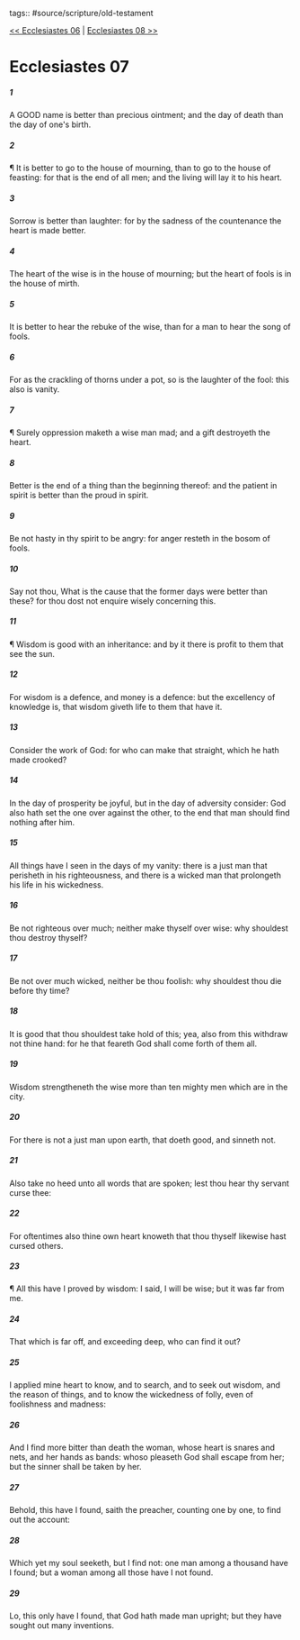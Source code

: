 tags:: #source/scripture/old-testament

[<< Ecclesiastes 06](old-testament/21_Ecclesiastes/Ecclesiastes_06.md) | [Ecclesiastes 08 >>](old-testament/21_Ecclesiastes/Ecclesiastes_08.md)

# Ecclesiastes 07

##### 1

A GOOD name is better than precious ointment; and the day of death than the day of one's birth.

##### 2

¶ It is better to go to the house of mourning, than to go to the house of feasting: for that is the end of all men; and the living will lay it to his heart.

##### 3

Sorrow is better than laughter: for by the sadness of the countenance the heart is made better.

##### 4

The heart of the wise is in the house of mourning; but the heart of fools is in the house of mirth.

##### 5

It is better to hear the rebuke of the wise, than for a man to hear the song of fools.

##### 6

For as the crackling of thorns under a pot, so is the laughter of the fool: this also is vanity.

##### 7

¶ Surely oppression maketh a wise man mad; and a gift destroyeth the heart.

##### 8

Better is the end of a thing than the beginning thereof: and the patient in spirit is better than the proud in spirit.

##### 9

Be not hasty in thy spirit to be angry: for anger resteth in the bosom of fools.

##### 10

Say not thou, What is the cause that the former days were better than these? for thou dost not enquire wisely concerning this.

##### 11

¶ Wisdom is good with an inheritance: and by it there is profit to them that see the sun.

##### 12

For wisdom is a defence, and money is a defence: but the excellency of knowledge is, that wisdom giveth life to them that have it.

##### 13

Consider the work of God: for who can make that straight, which he hath made crooked?

##### 14

In the day of prosperity be joyful, but in the day of adversity consider: God also hath set the one over against the other, to the end that man should find nothing after him.

##### 15

All things have I seen in the days of my vanity: there is a just man that perisheth in his righteousness, and there is a wicked man that prolongeth his life in his wickedness.

##### 16

Be not righteous over much; neither make thyself over wise: why shouldest thou destroy thyself?

##### 17

Be not over much wicked, neither be thou foolish: why shouldest thou die before thy time?

##### 18

It is good that thou shouldest take hold of this; yea, also from this withdraw not thine hand: for he that feareth God shall come forth of them all.

##### 19

Wisdom strengtheneth the wise more than ten mighty men which are in the city.

##### 20

For there is not a just man upon earth, that doeth good, and sinneth not.

##### 21

Also take no heed unto all words that are spoken; lest thou hear thy servant curse thee:

##### 22

For oftentimes also thine own heart knoweth that thou thyself likewise hast cursed others.

##### 23

¶ All this have I proved by wisdom: I said, I will be wise; but it was far from me.

##### 24

That which is far off, and exceeding deep, who can find it out?

##### 25

I applied mine heart to know, and to search, and to seek out wisdom, and the reason of things, and to know the wickedness of folly, even of foolishness and madness:

##### 26

And I find more bitter than death the woman, whose heart is snares and nets, and her hands as bands: whoso pleaseth God shall escape from her; but the sinner shall be taken by her.

##### 27

Behold, this have I found, saith the preacher, counting one by one, to find out the account:

##### 28

Which yet my soul seeketh, but I find not: one man among a thousand have I found; but a woman among all those have I not found.

##### 29

Lo, this only have I found, that God hath made man upright; but they have sought out many inventions.
